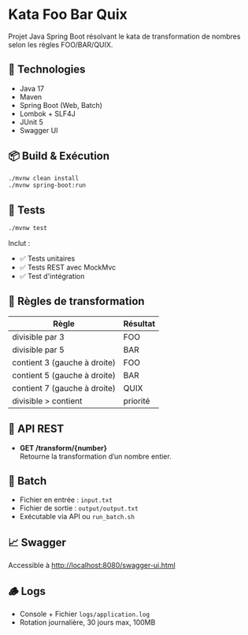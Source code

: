 
# Kata Foo Bar Quix

Projet Java Spring Boot résolvant le kata de transformation de nombres selon les règles FOO/BAR/QUIX.

## 🚀 Technologies
- Java 17
- Maven
- Spring Boot (Web, Batch)
- Lombok + SLF4J
- JUnit 5
- Swagger UI

## 📦 Build & Exécution

```bash
./mvnw clean install
./mvnw spring-boot:run
```

## 🔬 Tests

```bash
./mvnw test
```

Inclut :
- ✅ Tests unitaires
- ✅ Tests REST avec MockMvc
- ✅ Test d'intégration

## 🧠 Règles de transformation

| Règle                        | Résultat         |
|-----------------------------|------------------|
| divisible par 3             | FOO              |
| divisible par 5             | BAR              |
| contient 3 (gauche à droite)| FOO              |
| contient 5 (gauche à droite)| BAR              |
| contient 7 (gauche à droite)| QUIX             |
| divisible > contient        | priorité         |

## 📂 API REST

- **GET /transform/{number}**  
  Retourne la transformation d’un nombre entier.

## 🧾 Batch

- Fichier en entrée : `input.txt`
- Fichier de sortie : `output/output.txt`
- Exécutable via API ou `run_batch.sh`

## 📈 Swagger

Accessible à [http://localhost:8080/swagger-ui.html](http://localhost:8080/swagger-ui.html)

## 🪵 Logs

- Console + Fichier `logs/application.log`
- Rotation journalière, 30 jours max, 100MB
